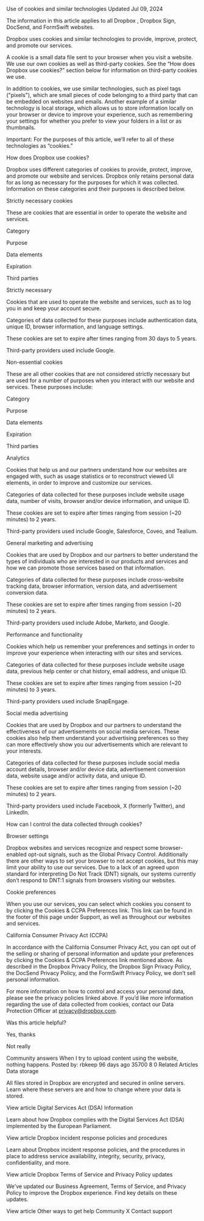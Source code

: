 Use of cookies and similar technologies
Updated Jul 09, 2024

The information in this article applies to all Dropbox , Dropbox Sign, DocSend, and FormSwift websites.

Dropbox uses cookies and similar technologies to provide, improve, protect, and promote our services. 
 

A cookie is a small data file sent to your browser when you visit a website. We use our own cookies as well as third-party cookies. See the “How does Dropbox use cookies?” section below for information on third-party cookies we use.
 

In addition to cookies, we use similar technologies, such as pixel tags ("pixels"), which are small pieces of code belonging to a third party that can be embedded on websites and emails. Another example of a similar technology is local storage, which allows us to store information locally on your browser or device to improve your experience, such as remembering your settings for whether you prefer to view your folders in a list or as thumbnails.

Important: For the purposes of this article, we’ll refer to all of these technologies as “cookies.”

How does Dropbox use cookies?

Dropbox uses different categories of cookies to provide, protect, improve, and promote our website and services. Dropbox only retains personal data for as long as necessary for the purposes for which it was collected. Information on these categories and their purposes is described below.

Strictly necessary cookies

These are cookies that are essential in order to operate the website and services.

Category

	

Purpose

	

Data elements

	

Expiration

	

Third parties




Strictly necessary

	

Cookies that are used to operate the website and services, such as to log you in and keep your account secure.

	

Categories of data collected for these purposes include authentication data, unique ID, browser information, and language settings.

	

These cookies are set to expire after times ranging from 30 days to 5 years.

	

Third-party providers used include Google.

Non-essential cookies


These are all other cookies that are not considered strictly necessary but are used for a number of purposes when you interact with our website and services. These purposes include:

Category

	

Purpose

	

Data elements

	

Expiration

	

Third parties




Analytics

	

Cookies that help us and our partners understand how our websites are engaged with, such as usage statistics or to reconstruct viewed UI elements, in order to improve and customize our services.

	

Categories of data collected for these purposes include website usage data, number of visits, browser and/or device information, and unique ID.

	

These cookies are set to expire after times ranging from session (~20 minutes) to 2 years.

	

Third-party providers used include Google, Salesforce, Coveo, and Tealium.




General marketing and advertising

	

Cookies that are used by Dropbox and our partners to better understand the types of individuals who are interested in our products and services and how we can promote those services based on that information.

	

Categories of data collected for these purposes include cross-website tracking data, browser information, version data, and advertisement conversion data.

	

These cookies are set to expire after times ranging from session (~20 minutes) to 2 years.

	

Third-party providers used include Adobe, Marketo, and Google.




Performance and functionality

	

Cookies which help us remember your preferences and settings in order to improve your experience when interacting with our sites and services.

	

Categories of data collected for these purposes include website usage data, previous help center or chat history, email address, and unique ID.

	

These cookies are set to expire after times ranging from session (~20 minutes) to 3 years.

	

Third-party providers used include SnapEngage.




Social media advertising

	

Cookies that are used by Dropbox and our partners to understand the effectiveness of our advertisements on social media services. These cookies also help them understand your advertising preferences so they can more effectively show you our advertisements which are relevant to your interests.

	

Categories of data collected for these purposes include social media account details, browser and/or device data, advertisement conversion data, website usage and/or activity data, and unique ID.

	

These cookies are set to expire after times ranging from session (~20 minutes) to 2 years.

	

Third-party providers used include Facebook, X (formerly Twitter), and LinkedIn.

How can I control the data collected through cookies?


Browser settings

Dropbox websites and services recognize and respect some browser-enabled opt-out signals, such as the Global Privacy Control. Additionally there are other ways to set your browser to not accept cookies, but this may limit your ability to use our services. Due to a lack of an agreed upon standard for interpreting Do Not Track (DNT) signals, our systems currently don’t respond to DNT:1 signals from browsers visiting our websites.


Cookie preferences


When you use our services, you can select which cookies you consent to by clicking the Cookies & CCPA Preferences link. This link can be found in the footer of this page under Support, as well as throughout our websites and services.


California Consumer Privacy Act (CCPA)


In accordance with the California Consumer Privacy Act, you can opt out of the selling or sharing of personal information and update your preferences by clicking the Cookies & CCPA Preferences link mentioned above. As described in the Dropbox Privacy Policy, the Dropbox Sign Privacy Policy, the DocSend Privacy Policy, and the FormSwift Privacy Policy, we don’t sell personal information.


For more information on how to control and access your personal data, please see the privacy policies linked above. If you’d like more information regarding the use of data collected from cookies, contact our Data Protection Officer at privacy@dropbox.com.

Was this article helpful?

Yes, thanks

Not really

Community answers
When I try to upload content using the website, nothing happens.
Posted by: rbkeep 96 days ago
35700
8
0
Related Articles
Data storage

All files stored in Dropbox are encrypted and secured in online servers. Learn where these servers are and how to change where your data is stored.

View article
Digital Services Act (DSA) Information

Learn about how Dropbox complies with the Digital Services Act (DSA) implemented by the European Parliament.

View article
Dropbox incident response policies and procedures

Learn about Dropbox incident response policies, and the procedures in place to address service availability, integrity, security, privacy, confidentiality, and more.

View article
Dropbox Terms of Service and Privacy Policy updates

We've updated our Business Agreement, Terms of Service, and Privacy Policy to improve the Dropbox experience. Find key details on these updates.

View article
Other ways to get help
Community
X
Contact support